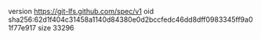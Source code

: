 version https://git-lfs.github.com/spec/v1
oid sha256:62d1f404c31458a1140d84380e0d2bccfedc46dd8dff0983345ff9a01f77e917
size 33296
